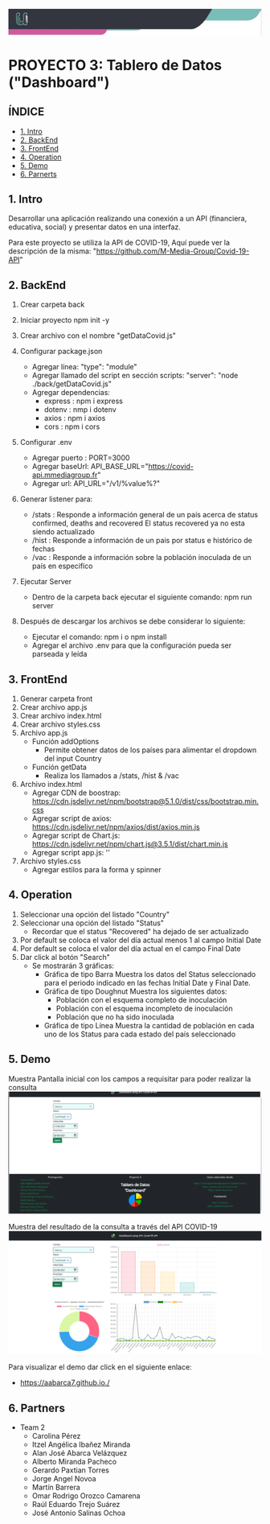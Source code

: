 ![Banner](banner.png)

# PROYECTO 3: Tablero de Datos ("Dashboard")

## **ÍNDICE**

* [1. Intro](#1-intro)
* [2. BackEnd](#2-BackEnd)
* [3. FrontEnd](#3-FrontEnd)
* [4. Operation](#4-Operation)
* [5. Demo](#5-Demo)
* [6. Parnerts](#6-Partners)


## 1. Intro

Desarrollar una aplicación realizando una conexión a un API (financiera, educativa, social) y presentar datos en una interfaz.

Para este proyecto se utiliza la API de COVID-19, Aquí puede ver la descripción de la misma:
"https://github.com/M-Media-Group/Covid-19-API"


## 2. BackEnd

1. Crear carpeta back
2. Iniciar proyecto
   npm init -y
3. Crear archivo con el nombre "getDataCovid.js"
4. Configurar package.json
    - Agregar línea: "type": "module"
    - Agregar llamado del script en sección scripts: "server": "node ./back/getDataCovid.js"
    - Agregar dependencias:
        - express : npm i express
        - dotenv : nmp i dotenv
        - axios : npm i axios
        - cors : npm i cors
5. Configurar .env
    - Agregar puerto : PORT=3000
    - Agregar baseUrl: API_BASE_URL="https://covid-api.mmediagroup.fr"
    - Agregar url: API_URL="/v1/%value%?"
6. Generar listener para:
    - /stats : Responde a información general de un país acerca de status confirmed, deaths and recovered
               El status recovered ya no esta siendo actualizado
    - /hist : Responde a información de un pais por status e histórico de fechas
    - /vac : Responde a información sobre la población inoculada de un país en especifíco
7. Ejecutar Server
    - Dentro de la carpeta back ejecutar el siguiente comando: npm run server

8. Después de descargar los archivos se debe considerar lo siguiente:
    - Ejecutar el comando: npm i o npm install
    - Agregar el archivo .env para que la configuración pueda ser parseada y leída

    
## 3. FrontEnd

1. Generar carpeta front
2. Crear archivo app.js
3. Crear archivo index.html
4. Crear archivo styles.css
5. Archivo app.js
    - Función addOptions
        - Permite obtener datos de los países para alimentar el dropdown del input Country 
    - Función getData
        - Realiza los llamados a /stats, /hist & /vac
6. Archivo index.html
    - Agregar CDN de boostrap: https://cdn.jsdelivr.net/npm/bootstrap@5.1.0/dist/css/bootstrap.min.css
    - Agregar script de axios: https://cdn.jsdelivr.net/npm/axios/dist/axios.min.js
    - Agregar script de Chart.js: https://cdn.jsdelivr.net/npm/chart.js@3.5.1/dist/chart.min.js
    - Agregar script app.js: '<script type="text/javascript" src="app.js"></script>'
7. Archivo styles.css
    - Agregar estilos para la forma y spinner


## 4. Operation

1. Seleccionar una opción del listado "Country"
2. Seleccionar una opción del listado "Status"
    - Recordar que el status "Recovered" ha dejado de ser actualizado 
3. Por default se coloca el valor del día actual menos 1 al campo Initial Date
4. Por default se coloca el valor del día actual en el campo Final Date
5. Dar click al botón "Search"
    - Se mostrarán 3 gráficas:
        - Gráfica de tipo Barra
          Muestra los datos del Status seleccionado para el periodo indicado en las fechas Initial Date y Final Date.
        - Gráfica de tipo Doughnut
          Muestra los siguientes datos:
            - Población con el esquema completo de inoculación
            - Población con el esquema incompleto de inoculación
            - Población que no ha sido inoculada
        - Gráfica de tipo Línea
          Muestra la cantidad de población en cada uno de los Status para cada estado del país seleccionado

## 5. Demo

Muestra Pantalla inicial con los campos a requisitar para poder realizar la consulta
![imagen](imageDemo.png)

Muestra del resultado de la consulta a través del API COVID-19
![imagen](imageDempEject.png)

Para visualizar el demo dar click en el siguiente enlace:
- https://aabarca7.github.io./


## 6. Partners

- Team 2
    - Carolina Pérez
    - Itzel Angélica Ibañez Miranda
    - Alan José Abarca Velázquez
    - Alberto Miranda Pacheco
    - Gerardo Paxtian Torres
    - Jorge Angel Novoa
    - Martín Barrera
    - Omar Rodrigo Orozco Camarena
    - Raúl Eduardo Trejo Suárez
    - José Antonio Salinas Ochoa

